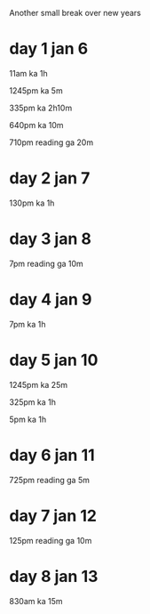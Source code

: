 Another small break over new years

# day 1 jan 6

11am ka 1h

1245pm ka 5m

335pm ka 2h10m

640pm ka 10m

710pm reading ga 20m

# day 2 jan 7

130pm ka 1h

# day 3 jan 8

7pm reading ga 10m

# day 4 jan 9

7pm ka 1h

# day 5 jan 10

1245pm ka 25m

325pm ka 1h

5pm ka 1h

# day 6 jan 11

725pm reading ga 5m

# day 7 jan 12

125pm reading ga 10m

# day 8 jan 13

830am ka 15m